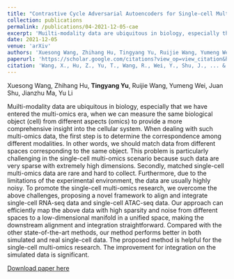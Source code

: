 ```yaml
---
title: "Contrastive Cycle Adversarial Autoencoders for Single-cell Multi-omics Alignment and Integration"
collection: publications
permalink: /publications/04-2021-12-05-cae
excerpt: 'Muilti-modality data are ubiquitous in biology, especially that we have entered the multi-omics era, when we can measure the same biological object (cell) from different aspects (omics) to provide a more comprehensive insight into the cellular system. When dealing with such multi-omics data, the first step is to determine the correspondence among different modalities. In other words, we should match data from different spaces corresponding to the same object. To promote the single-cell multi-omics research, we proposing a novel framework to align and integrate single-cell RNA-seq data and single-cell ATAC-seq data. Our approach can efficiently map the above data with high sparsity and noise from different spaces to a low-dimensional manifold in a unified space, making the downstream alignment and integration straightforward. Compared with the other state-of-the-art methods, our method performs better in both simulated and real single-cell data. The proposed method is helpful for the single-cell multi-omics research. The improvement for integration on the simulated data is significant.'
date: 2021-12-05
venue: 'arXiv'
authors: 'Xuesong Wang, Zhihang Hu, Tingyang Yu, Ruijie Wang, Yumeng Wei, Juan Shu, Jianzhu Ma, Yu Li'
paperurl: 'https://scholar.google.com/citations?view_op=view_citation&hl=zh-CN&user=1Cw8oZ4AAAAJ&citation_for_view=1Cw8oZ4AAAAJ:u5HHmVD_uO8C'
citation: 'Wang, X., Hu, Z., Yu, T., Wang, R., Wei, Y., Shu, J., ... & Li, Y. (2021). Contrastive cycle adversarial autoencoders for single-cell multi-omics alignment and integration (Major revision at Bioinformatics (IF = 6.93)). arXiv preprint arXiv:2112.03266.'
---
```


Xuesong Wang, Zhihang Hu, **Tingyang Yu**, Ruijie Wang, Yumeng Wei, Juan Shu, Jianzhu Ma, Yu Li

Muilti-modality data are ubiquitous in biology, especially that we have entered the multi-omics era, when we can measure the same biological object (cell) from different aspects (omics) to provide a more comprehensive insight into the cellular system. When dealing with such multi-omics data, the first step is to determine the correspondence among different modalities. In other words, we should match data from different spaces corresponding to the same object. This problem is particularly challenging in the single-cell multi-omics scenario because such data are very sparse with extremely high dimensions. Secondly, matched single-cell multi-omics data are rare and hard to collect. Furthermore, due to the limitations of the experimental environment, the data are usually highly noisy. To promote the single-cell multi-omics research, we overcome the above challenges, proposing a novel framework to align and integrate single-cell RNA-seq data and single-cell ATAC-seq data. Our approach can efficiently map the above data with high sparsity and noise from different spaces to a low-dimensional manifold in a unified space, making the downstream alignment and integration straightforward. Compared with the other state-of-the-art methods, our method performs better in both simulated and real single-cell data. The proposed method is helpful for the single-cell multi-omics research. The improvement for integration on the simulated data is significant.

[Download paper here](https://arxiv.org/pdf/2112.03266.pdf)
